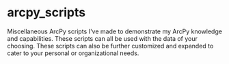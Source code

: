 # arcpy_scripts
Miscellaneous ArcPy scripts I've made to demonstrate my ArcPy knowledge and capabilities. These scripts can all be used with the data of your choosing. These scripts can also be further customized and expanded to cater to your personal or organizational needs.
